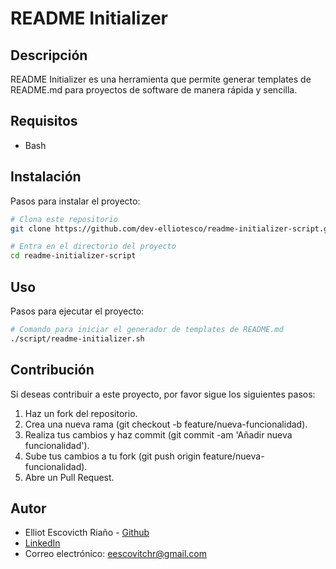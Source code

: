 # README Initializer

## Descripción
README Initializer es una herramienta que permite generar templates de README.md para proyectos de software de manera rápida y sencilla.


## Requisitos
- Bash

## Instalación
Pasos para instalar el proyecto:

```bash
# Clona este repositorio
git clone https://github.com/dev-elliotesco/readme-initializer-script.git

# Entra en el directorio del proyecto
cd readme-initializer-script

```

## Uso
Pasos para ejecutar el proyecto:

```bash
# Comando para iniciar el generador de templates de README.md
./script/readme-initializer.sh
```

## Contribución 
Si deseas contribuir a este proyecto, por favor sigue los siguientes pasos:

1. Haz un fork del repositorio.
2. Crea una nueva rama (git checkout -b feature/nueva-funcionalidad).
3. Realiza tus cambios y haz commit (git commit -am 'Añadir nueva funcionalidad').
4. Sube tus cambios a tu fork (git push origin feature/nueva-funcionalidad).
5. Abre un Pull Request.


## Autor
- Elliot Escovicth Riaño - [Github](https://github.com/dev-elliotesco)
- [LinkedIn](https://https://www.linkedin.com/in/elliot-escovitch-580007205/)
- Correo electrónico: eescovitchr@gmail.com